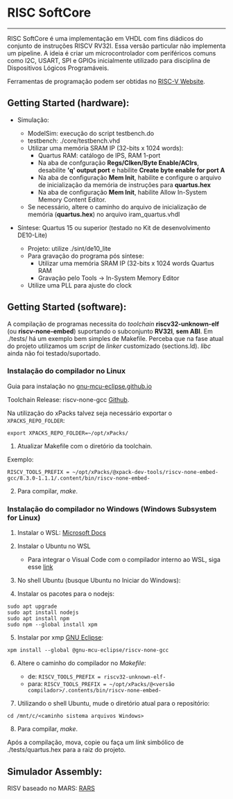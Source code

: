 # RISC SoftCore
---

RISC SoftCore é uma implementação em VHDL com fins diádicos do conjunto de instruções RISCV RV32I. Essa versão particular não implementa um pipeline. A ideia é criar um microcontrolador com periféricos comuns como I2C, USART, SPI e GPIOs inicialmente utilizado para disciplina de Dispositivos Lógicos Programáveis.

Ferramentas de programação podem ser obtidas no [RISC-V Website](https://riscv.org/software-status/).

## Getting Started (hardware):

- Simulação:
    - ModelSim: execução do script testbench.do
    - testbench: ./core/testbench.vhd
    - Utilizar uma memória SRAM IP (32-bits x 1024 words):
        - Quartus RAM: catálogo de IPS, RAM 1-port
        - Na aba de confguração  __Regs/Clken/Byte Enable/AClrs__, desabilite __'q' output port__ e habilite __Create byte enable for port A__
        - Na aba de configuração __Mem Init__, habilite e configure o arquivo de inicialização da memória de instruções para __quartus.hex__
        - Na aba de configuração __Mem Init__, habilite Allow In-System Memory Content Editor.
    - Se necessário, altere o caminho do arquivo de inicialização de memória (__quartus.hex__) no arquivo iram_quartus.vhdl

- Síntese: Quartus 15 ou superior (testado no Kit de desenvolvimento DE10-Lite)
    - Projeto: utilize ./sint/de10_lite
    - Para gravação do programa pós síntese:
        - Utilizar uma memória SRAM IP (32-bits x 1024 words Quartus RAM
        - Gravação pelo Tools -> In-System Memory Editor
    - Utilize uma PLL para ajuste do clock

## Getting Started (software):

A compilação de programas necessita do _toolchain_ __riscv32-unknown-elf__ (ou __riscv-none-embed__) suportando o subconjunto __RV32I__, __sem ABI__. Em ./tests/ há um exemplo bem simples de Makefile. Perceba que na fase atual do projeto utilizamos um _script_ de _linker_ customizado (sections.ld). _libc_ ainda não foi testado/suportado.

### Instalação do compilador no Linux

Guia para instalação no [gnu-mcu-eclipse.github.io](https://gnu-mcu-eclipse.github.io/toolchain/riscv/install/#gnulinux)

Toolchain Release: riscv-none-gcc [Github](https://github.com/gnu-mcu-eclipse/riscv-none-gcc/releases).

Na utilização do xPacks talvez seja necessário exportar o `XPACKS_REPO_FOLDER`:

```export XPACKS_REPO_FOLDER=~/opt/xPacks/```

1. Atualizar Makefile com o diretório da toolchain. 

Exemplo:

```RISCV_TOOLS_PREFIX = ~/opt/xPacks/@xpack-dev-tools/riscv-none-embed-gcc/8.3.0-1.1.1/.content/bin/riscv-none-embed-```

2. Para compilar, _make_.

### Instalação do compilador no Windows (Windows Subsystem for Linux)

1. Instalar o WSL: [Microsoft Docs](https://docs.microsoft.com/en-us/windows/wsl/install-win10)
2. Instalar o Ubuntu no WSL

	- Para integrar o Visual Code com o compilador interno ao WSL, siga esse [link](https://devblogs.microsoft.com/commandline/an-in-depth-tutorial-on-linux-development-on-windows-with-wsl-and-visual-studio-code/)

3. No shell Ubuntu (busque Ubuntu no Iniciar do Windows):
4. Instalar os pacotes para o nodejs:

```sudo apt update
sudo apt upgrade
sudo apt install nodejs
sudo apt install npm
sudo npm --global install xpm
```

5. Instalar por xmp [GNU Eclipse](https://gnu-mcu-eclipse.github.io/toolchain/riscv/install/):

```xpm install --global @gnu-mcu-eclipse/riscv-none-gcc```

6. Altere o caminho do compilador no _Makefile_:
	- de:
```RISCV_TOOLS_PREFIX = riscv32-unknown-elf-```
	- para:
```RISCV_TOOLS_PREFIX = ~/opt/xPacks/@<versão compilador>/.contents/bin/riscv-none-embed-```

7. Utilizando o shell Ubuntu,  mude o diretório atual para o repositório:

```cd /mnt/c/<caminho sistema arquivos Windows>```

8. Para compilar, _make_.

Após a compilação, mova, copie ou faça um _link_ simbólico de ./tests/quartus.hex para a raiz do projeto.

## Simulador Assembly:

RISV baseado no MARS: [RARS](https://github.com/TheThirdOne/rars)
